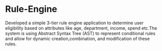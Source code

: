 # Rule-Engine
Developed a simple 3-tier rule engine application to determine user eligibility based on attributes like age, department, income, spend etc.The system is using Abstract Syntax Tree (AST) to represent conditional rules and allow for dynamic creation,combination, and modification of these rules.
